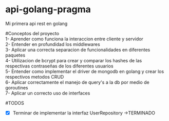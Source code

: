 # api-golang-pragma
Mi primera api rest en golang

#Conceptos del proyecto\
1- Aprender como funciona la interaccion entre cliente y servidor\
2- Entender en profundidad los middlewares\
3- Aplicar una correcta separacion de funcionalidades en diferentes paquetes\
4- Utilizacion de bcrypt para crear y comparar los hashes de las respectivas contraseñas de los diferentes usuarios\
5- Entender como implementar el driver de mongodb en golang y crear los respectivos metodos CRUD\
6- Aplicar correctamente el manejo de query's a la db por medio de goroutines\
7- Aplicar un correcto uso de interfaces

#TODOS
-[X] Terminar de implementar la interfaz UserRepository ->TERMINADO
